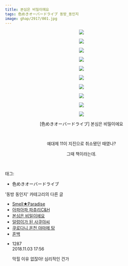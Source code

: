 ```yaml
---
title: 본심은 비밀이에요
tags: 色めきオーバードライブ 동방_동인지
image: ghap/2917/001.jpg
---
```

<div class="article">
<p style="text-align: center; clear: none; float: none;"><img src="{{ site.nasurl }}/ghap/2917/001.jpg"/></p>
<p style="text-align: center; clear: none; float: none;"><img src="{{ site.nasurl }}/ghap/2917/002.jpg"/></p>
<p style="text-align: center; clear: none; float: none;"><img src="{{ site.nasurl }}/ghap/2917/003.jpg"/></p>
<p style="text-align: center; clear: none; float: none;"><img src="{{ site.nasurl }}/ghap/2917/004.jpg"/></p>
<p style="text-align: center; clear: none; float: none;"><img src="{{ site.nasurl }}/ghap/2917/005.jpg"/></p>
<p style="text-align: center; clear: none; float: none;"><img src="{{ site.nasurl }}/ghap/2917/006.jpg"/></p>
<p style="text-align: center; clear: none; float: none;"><img src="{{ site.nasurl }}/ghap/2917/007.jpg"/></p>
<p style="text-align: center; clear: none; float: none;"><img src="{{ site.nasurl }}/ghap/2917/008.jpg"/></p>
<p style="text-align: center; clear: none; float: none;"><img src="{{ site.nasurl }}/ghap/2917/009.jpg"/></p>
<p style="text-align: center; clear: none; float: none;"><img src="{{ site.nasurl }}/ghap/2917/010.jpg"/></p>
<p style="text-align: center; clear: none; float: none;">[色めきオーバードライブ] 본심은 비밀이에요</p>
<p style="text-align: center; clear: none; float: none;"><br/></p>
<p style="text-align: center; clear: none; float: none;">예대제 11이 지진으로 취소됐던 때였나?</p>
<p style="text-align: center; clear: none; float: none;">그때 책이라는데.</p>
<p><br/></p>
</div><div class="tagTrail">
<p>태그: </p>
<ul>
<li>色めきオーバードライブ</li>
</ul>
</div><div class="another">
<p>'동방 동인지' 카테고리의 다른 글</p>
<ul>
<li><a href="/2016-12-17-ghap_2923">Smell★Paradise</a></li>
<li><a href="/2016-12-16-ghap_2922">아파아파 파츄리C&amp;H</a></li>
<li><a href="/2016-12-16-ghap_2917">본심은 비밀이에요</a></li>
<li><a href="/2016-12-16-ghap_2914">덜렁이가 된 사쿠야씨</a></li>
<li><a href="/2016-12-16-ghap_2910">쿠로다니 온천 야마메 탕</a></li>
<li><a href="/2016-12-14-ghap_2905">혼백</a></li>
</ul>
</div><div class="cb_module cb_fluid">
<div class="cb_wrt cb_profile">
<div class="comment">
<ul>
<li class="cb_thumb_off" id="comment15367014">
<div class="cb_comment_area">
<div class="cb_info_area">
<div class="cb_section">
<span class="cb_nick_name">1287</span>
</div>
<div class="cb_section">
<span class="cb_date">2018.11.03 17:56 </span>
</div>
</div>
<div class="cb_dsc_comment">
<p class="cb_dsc">
											막힐 이유 없잖아! 심리적인 건가
										</p>
</div>
</div></li>
</ul>
</div>
</div><!-- commentList close -->
</div>